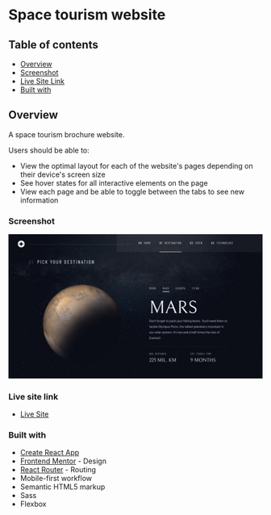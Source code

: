 # Space tourism website

## Table of contents

- [Overview](#overview)
- [Screenshot](#screenshot)
- [Live Site Link](#live-site-link)
- [Built with](#built-with)

## Overview
A space tourism brochure website.

Users should be able to:

- View the optimal layout for each of the website's pages depending on their device's screen size
- See hover states for all interactive elements on the page
- View each page and be able to toggle between the tabs to see new information

### Screenshot

![](./space-tourism-website-ss.png)

### Live site link

- [Live Site](https://space-tourism-website-ten-lime.vercel.app)

### Built with
- [Create React App](https://create-react-app.dev)
- [Frontend Mentor](https://www.frontendmentor.io/challenges/space-tourism-multipage-website-gRWj1URZ3) - Design
- [React Router](https://v5.reactrouter.com/) - Routing
- Mobile-first workflow
- Semantic HTML5 markup
- Sass
- Flexbox